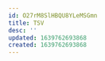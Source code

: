 ```yaml
---
id: O27rM8SlHBQU8YLeMSGmn
title: TSV
desc: ''
updated: 1639762693868
created: 1639762693868
---
```


